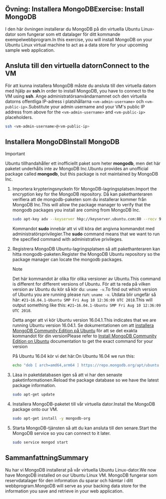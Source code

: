 ## <a name="exercise-install-mongodb"></a><span data-ttu-id="5f10d-101">Övning: Installera MongoDB</span><span class="sxs-lookup"><span data-stu-id="5f10d-101">Exercise: Install MongoDB</span></span>

<span data-ttu-id="5f10d-102">I den här övningen installerar du MongoDB på din virtuella Ubuntu Linux-dator som fungerar som ett datalager för ditt kommande exempelwebbprogram.</span><span class="sxs-lookup"><span data-stu-id="5f10d-102">In this exercise, you will install MongoDB on your Ubuntu Linux virtual machine to act as a data store for your upcoming sample web application.</span></span>

## <a name="connect-to-the-vm"></a><span data-ttu-id="5f10d-103">Ansluta till den virtuella datorn</span><span class="sxs-lookup"><span data-stu-id="5f10d-103">Connect to the VM</span></span>

<span data-ttu-id="5f10d-104">För att kunna installera MongoDB måste du ansluta till den virtuella datorn med hjälp av **ssh**.</span><span class="sxs-lookup"><span data-stu-id="5f10d-104">In order to install MongoDB, you have to connect to the VM using **ssh**.</span></span> <span data-ttu-id="5f10d-105">Ange administratörsanvändarnamnet och den virtuella datorns offentliga IP-adress i platshållarna `<vm-admin-username>` och `<vm-public-ip>`.</span><span class="sxs-lookup"><span data-stu-id="5f10d-105">Substitute your admin username and your VM's public IP address from above for the `<vm-admin-username>` and `<vm-public-ip>` placeholders.</span></span>

```bash
ssh <vm-admin-username>@<vm-public-ip>
```

## <a name="install-mongodb"></a><span data-ttu-id="5f10d-106">Installera MongoDB</span><span class="sxs-lookup"><span data-stu-id="5f10d-106">Install MongoDB</span></span>

> [!Important]
> <span data-ttu-id="5f10d-107">Ubuntu tillhandahåller ett inofficiellt paket som heter **mongodb**, men det här paketet underhålls inte av MongoDB Inc.</span><span class="sxs-lookup"><span data-stu-id="5f10d-107">Ubuntu provides an unofficial package called **mongodb**, but this package is not maintained by MongoDB Inc.</span></span>

1. <span data-ttu-id="5f10d-108">Importera krypteringsnyckeln för MongoDB-lagringsplatsen.</span><span class="sxs-lookup"><span data-stu-id="5f10d-108">Import the encryption key for the MongoDB repository.</span></span> <span data-ttu-id="5f10d-109">Då kan pakethanteraren verifiera att de mongodb-paketen som du installerar kommer från MongoDB Inc.</span><span class="sxs-lookup"><span data-stu-id="5f10d-109">This will allow the package manager to verify that the mongodb packages you install are coming from MongoDB Inc.</span></span>

    ```bash
    sudo apt-key adv --keyserver hkp://keyserver.ubuntu.com:80 --recv 9DA31620334BD75D9DCB49F368818C72E52529D4
    ```

    <span data-ttu-id="5f10d-110">Kommandot **sudo** innebär att vi vill köra det angivna kommandot med administratörsprivilegier.</span><span class="sxs-lookup"><span data-stu-id="5f10d-110">The **sudo** command means that we want to run the specified command with administrative privileges.</span></span>

1. <span data-ttu-id="5f10d-111">Registrera MongoDB Ubuntu-lagringsplatsen så att pakethanteraren kan hitta mongodb-paketen.</span><span class="sxs-lookup"><span data-stu-id="5f10d-111">Register the MongoDB Ubuntu repository so the package manager can locate the mongodb packages.</span></span>

    > [!NOTE]
    > <span data-ttu-id="5f10d-112">Det här kommandot är olika för olika versioner av Ubuntu.</span><span class="sxs-lookup"><span data-stu-id="5f10d-112">This command is different for different versions of Ubuntu.</span></span> <span data-ttu-id="5f10d-113">För att ta reda på vilken version av Ubuntu du kör så kör du: `uname -v`.</span><span class="sxs-lookup"><span data-stu-id="5f10d-113">To find out which version of Ubuntu you are running please run: `uname -v`.</span></span>
    > <span data-ttu-id="5f10d-114">Utdata blir ungefär så här: `#21~16.04.1-Ubuntu SMP Fri Aug 10 12:36:09 UTC 2018`.</span><span class="sxs-lookup"><span data-stu-id="5f10d-114">This will output something like this: `#21~16.04.1-Ubuntu SMP Fri Aug 10 12:36:09 UTC 2018`.</span></span>
    >
    > <span data-ttu-id="5f10d-115">Detta anger att vi kör Ubuntu version 16.04.1.</span><span class="sxs-lookup"><span data-stu-id="5f10d-115">This indicates that we are running Ubuntu version 16.04.1.</span></span>
    > <span data-ttu-id="5f10d-116">Se dokumentationen om att [installera MongoDB Community Edition på Ubuntu](https://docs.mongodb.com/manual/tutorial/install-mongodb-on-ubuntu/) för att se det exakta kommandot för din version</span><span class="sxs-lookup"><span data-stu-id="5f10d-116">Please refer to [Install MongoDB Community Edition on Ubuntu](https://docs.mongodb.com/manual/tutorial/install-mongodb-on-ubuntu/) documentation to get the exact command for your version</span></span>

    <span data-ttu-id="5f10d-117">På Ubuntu 16.04 kör vi det här:</span><span class="sxs-lookup"><span data-stu-id="5f10d-117">On Ubuntu 16.04 we run this:</span></span>

    ```bash
    echo "deb [ arch=amd64,arm64 ] https://repo.mongodb.org/apt/ubuntu xenial/mongodb-org/4.0 multiverse" | sudo tee /etc/apt/sources.list.d/mongodb-org-4.0.list
    ```

1. <span data-ttu-id="5f10d-118">Läsa in paketdatabasen igen så att vi har den senaste paketinformationen.</span><span class="sxs-lookup"><span data-stu-id="5f10d-118">Reload the package database so we have the latest package information.</span></span>

    ```bash
    sudo apt-get update
    ```

1. <span data-ttu-id="5f10d-119">Installera MongoDB-paketet till vår virtuella dator.</span><span class="sxs-lookup"><span data-stu-id="5f10d-119">Install the MongoDB package onto our VM.</span></span>

    ```bash
    sudo apt-get install -y mongodb-org
    ```

1. <span data-ttu-id="5f10d-120">Starta MongoDB-tjänsten så att du kan ansluta till den senare.</span><span class="sxs-lookup"><span data-stu-id="5f10d-120">Start the MongoDB service so you can connect to it later.</span></span>

    ```bash
    sudo service mongod start
    ```

## <a name="summary"></a><span data-ttu-id="5f10d-121">Sammanfattning</span><span class="sxs-lookup"><span data-stu-id="5f10d-121">Summary</span></span>

<span data-ttu-id="5f10d-122">Nu har vi MongoDB installerat på vår virtuella Ubuntu Linux-dator.</span><span class="sxs-lookup"><span data-stu-id="5f10d-122">We now have MongoDB installed on our Ubuntu Linux VM.</span></span> <span data-ttu-id="5f10d-123">MongoDB fungerar som reservdatalager för den information du sparar och hämtar i ditt webbprogram.</span><span class="sxs-lookup"><span data-stu-id="5f10d-123">MongoDB will serve as your backing data store for the information you save and retrieve in your web application.</span></span>
